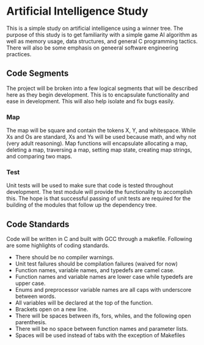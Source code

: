 # Artificial Intelligence Study
This is a simple study on artificial intelligence using a winner tree. The purpose of this study is to get familiarity with a simple game AI algorithm as well as memory usage, data structures, and general C programming tactics. There will also be some emphasis on geneeral software engineering practices. 

## Code Segments
The project will be broken into a few logical segments that will be described here as they begin development. This is to encapsulate functionality and ease in development. This will also help isolate and fix bugs easily.  
 
### Map
The map will be square and contain the tokens X, Y, and whitespace. While Xs and Os are standard, Xs and Ys will be used because math, and why not (very adult reasoning). Map functions will encapsulate allocating a map, deleting a map, traversing a map, setting map state, creating map strings, and comparing two maps. 

### Test
Unit tests will be used to make sure that code is tested throughout development. The test module will provide the functionality to accomplish this. The hope is that successful passing of unit tests are required for the building of the modules that follow up the dependency tree.    

## Code Standards
Code will be written in C and built with GCC through a makefile. Following are some highlights of coding standards.
* There should be no compiler warnings.
* Unit test failures should be compilation failures (waived for now)
* Function names, variable names, and typedefs are camel case.
* Function names and variable names are lower case while typedefs are upper case.
* Enums and preprocessor variable names are all caps with underscore between words.
* All variables will be declared at the top of the function. 
* Brackets open on a new line.
* There will be spaces between ifs, fors, whiles, and the following open parenthesis.
* There will be no space between function names and parameter lists.
* Spaces will be used instead of tabs with the exception of Makefiles